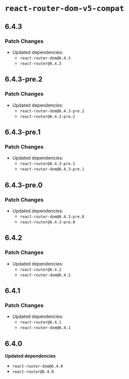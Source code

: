 # `react-router-dom-v5-compat`

## 6.4.3

### Patch Changes

- Updated dependencies:
  - `react-router-dom@6.4.3`
  - `react-router@6.4.3`

## 6.4.3-pre.2

### Patch Changes

- Updated dependencies:
  - `react-router-dom@6.4.3-pre.2`
  - `react-router@6.4.3-pre.2`

## 6.4.3-pre.1

### Patch Changes

- Updated dependencies:
  - `react-router@6.4.3-pre.1`
  - `react-router-dom@6.4.3-pre.1`

## 6.4.3-pre.0

### Patch Changes

- Updated dependencies:
  - `react-router-dom@6.4.3-pre.0`
  - `react-router@6.4.3-pre.0`

## 6.4.2

### Patch Changes

- Updated dependencies:
  - `react-router@6.4.2`
  - `react-router-dom@6.4.2`

## 6.4.1

### Patch Changes

- Updated dependencies:
  - `react-router@6.4.1`
  - `react-router-dom@6.4.1`

## 6.4.0

**Updated dependencies**

- `react-router-dom@6.4.0`
- `react-router@6.4.0`
